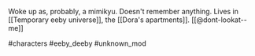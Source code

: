 Woke up as, probably, a mimikyu. Doesn't remember anything. Lives in [[Temporary eeby universe]], the [[Dora's apartments]]. [[@dont-lookat--me]]

#characters #eeby_deeby #unknown_mod 